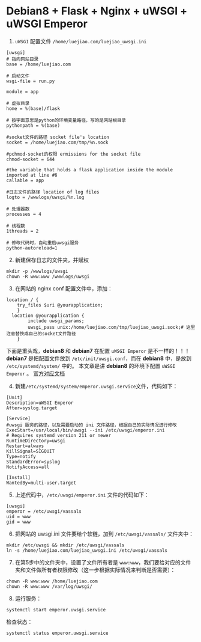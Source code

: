 # Debian8 + Flask + Nginx + uWSGI + uWSGI Emperor 

1. <code>uWSGI</code> 配置文件 <code>/home/luejiao.com/luejiao_uwsgi.ini</code>
```
[uwsgi]
# 指向网站目录
base = /home/luejiao.com

# 启动文件
wsgi-file = run.py

module = app

# 虚拟目录
home = %(base)/flask

# 按字面意思是python的环境变量路径，写的是网站根目录
pythonpath = %(base)

#socket文件的路径 socket file's location
socket = /home/luejiao.com/tmp/%n.sock

#pchmod-socket的权限 ermissions for the socket file
chmod-socket = 644

#the variable that holds a flask application inside the module imported at line #6
callable = app

#日志文件的路径 location of log files
logto = /wwwlogs/uwsgi/%n.log 

# 处理器数
processes = 4

# 线程数
1threads = 2

# 修改代码时，自动重启uwsgi服务
python-autoreload=1
```
2. 新建保存日志的文件夹，并赋权
```
mkdir -p /wwwlogs/uwsgi
chown -R www:www /wwwlogs/uwsgi
```

3. 在网站的 nginx conf 配置文件中，添加：
```
location / {
    try_files $uri @yourapplication;
    }
  location @yourapplication {
        include uwsgi_params;
        uwsgi_pass unix:/home/luejiao.com/tmp/luejiao_uwsgi.sock;# 这里注意替换成自己的socket文件路径
    }
```

下面是重头戏，**debian8** 和 **debian7** 在配置 <code>uWSGI Emperor</code> 是不一样的！！！
**debian7** 是把配置文件放到 <code>/etc/init/uwsgi.conf</code>，而在 **debian8** 中，是放到 <code>/etc/systemd/system/</code> 中的。
本文章是讲 **debian8** 的环境下配置 <code>uWSGI Emperor</code> 。 [官方对应文档](http://uwsgi-docs-zh.readthedocs.io/zh_CN/latest/Systemd.html?highlight=conf)

4. 新建<code>/etc/systemd/system/emperor.uwsgi.service</code>文件，代码如下：
```
[Unit]
Description=uWSGI Emperor
After=syslog.target

[Service]
#uwsgi 服务的路径，以及需要启动的 ini 文件路径，根据自己的实际情况进行修改
ExecStart=/usr/local/bin/uwsgi --ini /etc/uwsgi/emperor.ini
# Requires systemd version 211 or newer
RuntimeDirectory=uwsgi
Restart=always
KillSignal=SIGQUIT
Type=notify
StandardError=syslog
NotifyAccess=all

[Install]
WantedBy=multi-user.target
```
5. 上述代码中，<code>/etc/uwsgi/emperor.ini</code> 文件的代码如下：
```
[uwsgi]
emperor = /etc/uwsgi/vassals
uid = www
gid = www
```

6. 把网站的 uwsgi.ini 文件要给个软链，加到 <code>/etc/uwsgi/vassals/</code> 文件夹中：
```
mkdir /etc/uwsgi && mkdir /etc/uwsgi/vassals
ln -s /home/luejiao.com/luejiao_uwsgi.ini /etc/uwsgi/vassals
```

7. 在第5步中的文件夹中，设置了文件所有者是 <code>www:www</code>，我们要给对应的文件夹和文件做所有者权限修改（这一步根据实际情况来判断是否需要）：
```
chown -R www:www /home/luejiao.com
chown -R www:www /var/log/uwsgi/
```

8. 运行服务：
```
systemctl start emperor.uwsgi.service
```
检查状态：
```
systemctl status emperor.uwsgi.service
```
